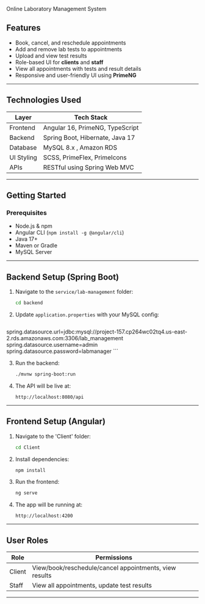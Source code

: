 Online Laboratory Management System

##  Features

-  Book, cancel, and reschedule appointments
-  Add and remove lab tests to appointments
-  Upload and view test results
-  Role-based UI for **clients** and **staff**
-  View all appointments with tests and result details
-  Responsive and user-friendly UI using **PrimeNG**

---

## Technologies Used

| Layer       | Tech Stack                              |
|-------------|------------------------------------------|
| Frontend    | Angular 16, PrimeNG, TypeScript          |
| Backend     | Spring Boot, Hibernate, Java 17          |
| Database    | MySQL 8.x , Amazon RDS                               |
| UI Styling  | SCSS, PrimeFlex, PrimeIcons                         |
| APIs        | RESTful using Spring Web MVC             |

---

##  Getting Started

###  Prerequisites

- Node.js & npm
- Angular CLI (`npm install -g @angular/cli`)
- Java 17+
- Maven or Gradle
- MySQL Server

---

##  Backend Setup (Spring Boot)

1. Navigate to the `service/lab-management` folder:
    ```bash
    cd backend
    ```

2. Update `application.properties` with your MySQL config:
    ```properties
spring.datasource.url=jdbc:mysql://project-157.cp264wc02tq4.us-east-2.rds.amazonaws.com:3306/lab_management
spring.datasource.username=admin
spring.datasource.password=labmanager
    ```

3. Run the backend:
    ```bash
    ./mvnw spring-boot:run
    ```

4. The API will be live at:
    ```
    http://localhost:8080/api
    ```

---

##  Frontend Setup (Angular)

1. Navigate to the 'Client' folder:
    ```bash
    cd Client
    ```

2. Install dependencies:
    ```bash
    npm install
    ```

3. Run the frontend:
    ```bash
    ng serve
    ```

4. The app will be running at:
    ```
    http://localhost:4200
    ```

---

## User Roles

| Role   | Permissions                                               |
|--------|-----------------------------------------------------------|
| Client | View/book/reschedule/cancel appointments, view results   |
| Staff  | View all appointments, update test results               |

---
